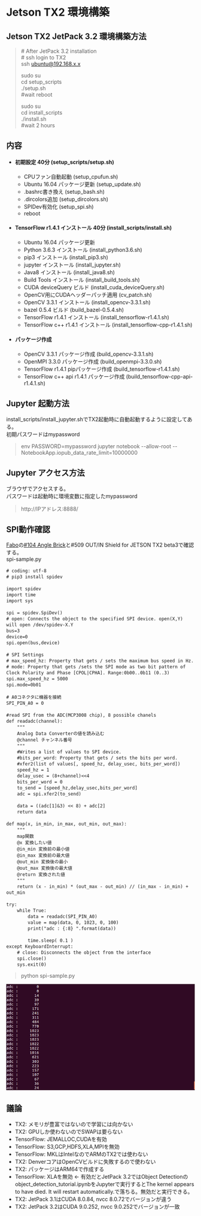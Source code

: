 # Jetson TX2 環境構築

## Jetson TX2 JetPack 3.2 環境構築方法
> \# After JetPack 3.2 installation  
> \# ssh login to TX2  
> ssh ubuntu@192.168.x.x  
> 
> sudo su  
> cd setup_scripts  
> ./setup.sh  
> \#wait reboot  
> 
> sudo su  
> cd install_scripts  
> ./install.sh  
> \#wait 2 hours  

## 内容
 * #### 初期設定 40分 (setup_scripts/setup.sh)
   * CPUファン自動起動 (setup_cpufun.sh)
   * Ubuntu 16.04 パッケージ更新 (setup_update.sh)
   * .bashrc書き換え (setup_bash.sh)
   * .dircolors追加 (setup_dircolors.sh)
   * SPIDev有効化 (setup_spi.sh)
   * reboot
 * #### TensorFlow r1.4.1 インストール 40分 (install_scripts/install.sh)
   * Ubuntu 16.04 パッケージ更新
   * Python 3.6.3 インストール (install_python3.6.sh)
   * pip3 インストール (install_pip3.sh)
   * jupyter インストール (install_jupyter.sh)
   * Java8 インストール (install_java8.sh)
   * Build Tools インストール (install_build_tools.sh)
   * CUDA deviceQuery ビルド (install_cuda_deviceQuery.sh)
   * OpenCV用にCUDAヘッダーパッチ適用 (cv_patch.sh)
   * OpenCV 3.3.1 インストール (install_opencv-3.3.1.sh)
   * bazel 0.5.4 ビルド (build_bazel-0.5.4.sh)
   * TensorFlow r1.4.1 インストール (install_tensorflow-r1.4.1.sh)
   * TensorFlow c++ r1.4.1 インストール (install_tensorflow-cpp-r1.4.1.sh)
 * #### パッケージ作成
   * OpenCV 3.3.1 パッケージ作成 (build_opencv-3.3.1.sh)
   * OpenMPI 3.3.0 パッケージ作成 (build_openmpi-3.3.0.sh)
   * TensorFlow r1.4.1 pipパッケージ作成 (build_tensorflow-r1.4.1.sh)
   * TensorFlow c++ api r1.4.1 パッケージ作成 (build_tensorflow-cpp-api-r1.4.1.sh)

## Jupyter 起動方法
install_scripts/install_jupyter.shでTX2起動時に自動起動するように設定してある。  
初期パスワードはmypassword  
> env PASSWORD=mypassword jupyter notebook --allow-root --NotebookApp.iopub_data_rate_limit=10000000

## Jupyter アクセス方法
ブラウザでアクセスする。  
パスワードは起動時に環境変数に指定したmypassword  
> http://IPアドレス:8888/

## SPI動作確認
[Fabo](http://fabo.io)の[#104 Angle Brick](http://fabo.io/104.html)と#509 OUT/IN Shield for JETSON TX2 beta3で確認する。  
spi-sample.py
```
# coding: utf-8
# pip3 install spidev

import spidev
import time
import sys

spi = spidev.SpiDev()
# open: Connects the object to the specified SPI device. open(X,Y) will open /dev/spidev-X.Y
bus=3
device=0
spi.open(bus,device)

# SPI Settings
# max_speed_hz: Property that gets / sets the maximum bus speed in Hz.
# mode: Property that gets /sets the SPI mode as two bit pattern of Clock Polarity and Phase [CPOL|CPHA]. Range:0b00..0b11 (0..3)
spi.max_speed_hz = 5000
spi.mode=0b01

# A0コネクタに機器を接続
SPI_PIN_A0 = 0

#read SPI from the ADC(MCP3008 chip), 8 possible chanels
def readadc(channel):
    """
    Analog Data Converterの値を読み込む
    @channel チャンネル番号
    """    
    #Writes a list of values to SPI device.
    #bits_per_word: Property that gets / sets the bits per word.
    #xfer2(list of values[, speed_hz, delay_usec, bits_per_word])
    speed_hz = 1
    delay_usec = (8+channel)<<4
    bits_per_word = 0
    to_send = [speed_hz,delay_usec,bits_per_word]
    adc = spi.xfer2(to_send)

    data = ((adc[1]&3) << 8) + adc[2]
    return data

def map(x, in_min, in_max, out_min, out_max):
    """
    map関数
    @x 変換したい値
    @in_min 変換前の最小値
    @in_max 変換前の最大値
    @out_min 変換後の最小
    @out_max 変換後の最大値
    @return 変換された値
    """
    return (x - in_min) * (out_max - out_min) // (in_max - in_min) + out_min

try:
    while True:
        data = readadc(SPI_PIN_A0)
        value = map(data, 0, 1023, 0, 100)
        print("adc : {:8} ".format(data))
        
        time.sleep( 0.1 )
except KeyboardInterrupt:
    # close: Disconnects the object from the interface
    spi.close()
    sys.exit(0)
```
> python spi-sample.py

![](./spi_sample_result.png)


## 議論
 * TX2: メモリが豊富ではないので学習には向かない
 * TX2: GPUしか使わないのでSWAPは要らない
 * TensorFlow: JEMALLOC,CUDAを有効
 * TensorFlow: S3,GCP,HDFS,XLA,MPIを無効
 * TensorFlow: MKLはIntelなのでARMのTX2では使わない
 * TX2: DenverコアはOpenCVビルドに失敗するので使わない
 * TX2: パッケージはARM64で作成する
 * TensorFlow: XLAを無効 <- 有効だとJetPack 3.2ではObject Detectionのobject_detection_tutorial.ipynbをJupyterで実行するとThe kernel appears to have died. It will restart automatically.で落ちる。無効だと実行できる。
 * TX2: JetPack 3.1はCUDA 8.0.84, nvcc 8.0.72でバージョンが違う
 * TX2: JetPack 3.2はCUDA 9.0.252, nvcc 9.0.252でバージョンが一致